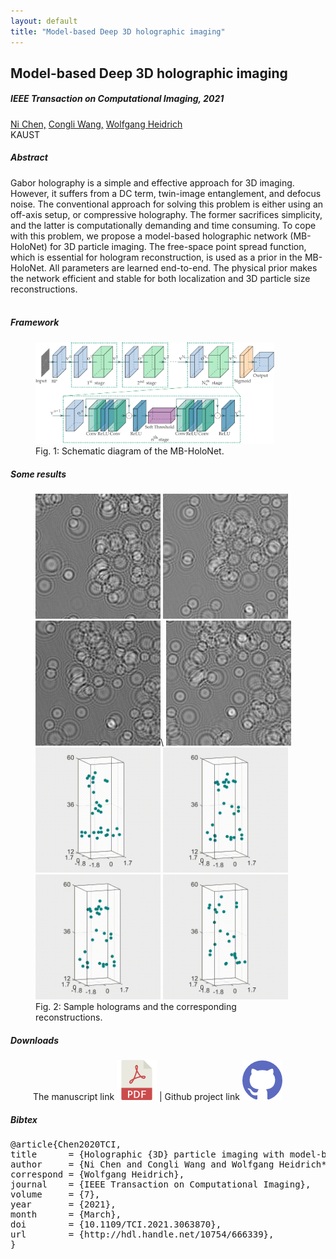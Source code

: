 ```yaml
---
layout: default
title: "Model-based Deep 3D holographic imaging"
---
```



<h2 class="section-title"> Model-based Deep 3D holographic imaging  </h2>
<h5 class="pubname"> IEEE Transaction on Computational Imaging, 2021 </h5>
<nav class="text-center" style="width: 100%">
  <a href="https://ni-chen.github.io/" class="author">Ni Chen,</a>
  <a href="http://congliwang.github.io/" class="author">Congli Wang,</a>
  <a href="http://vccimaging.org/People/heidriw/" class="author"> Wolfgang Heidrich </a>
</nav>
<nav>
 KAUST 
</nav>


<section class="container">
<abstract>
<h5 class="section-title">  Abstract  </h5>
Gabor holography is a simple and effective approach for 3D imaging. However, it suffers from a DC term, twin-image entanglement, and defocus noise. The conventional approach for solving this problem is either using an off-axis setup, or compressive holography. The former sacrifices simplicity, and the latter is computationally demanding and time consuming. To cope with this problem, we propose a model-based holographic network (MB-HoloNet) for 3D particle imaging. The free-space point spread function, which is essential for hologram reconstruction, is used as a prior in the MB-HoloNet. All parameters are learned end-to-end. The physical prior makes the network efficient and stable for both localization and 3D particle size reconstructions.
<br><br>
</abstract>
</section>


<!-- Framework -->
<section class="container">
<h5 class="section-title"> Framework </h5>
<figure>
<img src="img/teaser.svg" alt="framework" style="width: 90%">
<figcaption>
Fig. 1: Schematic diagram of the MB-HoloNet.
</figcaption>
</figure>
</section>


<!-- Results -->
<section class="container">
<h5 class="section-title"> Some results  </h5>
<figure>
  <img src="img/exp3_holo1.png" alt="framework" style="height: 200px">
  <img src="img/exp3_holo2.png" alt="framework" style="height: 200px">
  <img src="img/exp3_holo3.png" alt="framework" style="height: 200px">\
  <img src="img/exp3_holo4.png" alt="framework" style="height: 200px">
  <br>
  <img src="img/Visualization1.gif" alt="framework" style="height: 200px">
  <img src="img/Visualization2.gif" alt="framework" style="height: 200px">
  <img src="img/Visualization3.gif" alt="framework" style="height: 200px">
  <img src="img/Visualization4.gif" alt="framework" style="height: 200px">

  <figcaption>
  Fig. 2: Sample holograms and the corresponding reconstructions.
  </figcaption>
</figure>
</section>


<!-- Data -->

<!-- Downloads -->
<section class="container">
<h5 class="section-title">  Downloads </h5>
<div class="row" style="padding-left: 36px">
The manuscript link <a href="https://ieeexplore.ieee.org/abstract/document/9369862/"> <img src="img/pdf_64x64.png" alt="pdf manuscript" class="smallimg"></a> | Github project link <a href="https://github.com/Ni-Chen/3D-MB-HoloNet"><img src="img/github_64x64.png" alt="dataset" class="smallimg">
</a>
</div>
</section> 



<section class="container">
<h5 class="section-title"> Bibtex </h5>
<pre>
@article{Chen2020TCI,
title      = {Holographic {3D} particle imaging with model-based network},
author     = {Ni Chen and Congli Wang and Wolfgang Heidrich*},
correspond = {Wolfgang Heidrich},
journal    = {IEEE Transaction on Computational Imaging},
volume     = {7},
year       = {2021},
month      = {March},
doi        = {10.1109/TCI.2021.3063870},
url        = {http://hdl.handle.net/10754/666339},
}
</pre>
</section>

